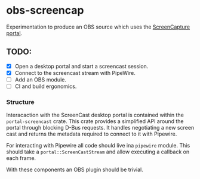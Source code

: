 # obs-screencap

Experimentation to produce an OBS source which uses the [ScreenCapture portal](https://flatpak.github.io/xdg-desktop-portal/portal-docs.html#gdbus-org.freedesktop.portal.ScreenCast).

## TODO:

 * [x] Open a desktop portal and start a screencast session.
 * [x] Connect to the screencast stream with PipeWire.
 * [ ] Add an OBS module.
 * [ ] CI and build ergonomics.

### Structure

Interacaction with the ScreenCast desktop portal is contained within the
`portal-screencast` crate. This crate provides a simplified API around the
portal through blocking D-Bus requests. It handles negotiating a new screen cast
and returns the metadata required to connect to it with Pipewire.

For interacting with Pipewire all code should live ina `pipewire` module. This
should take a `portal::ScreenCastStream` and allow executing a callback on
each frame.

With these components an OBS plugin should be trivial.